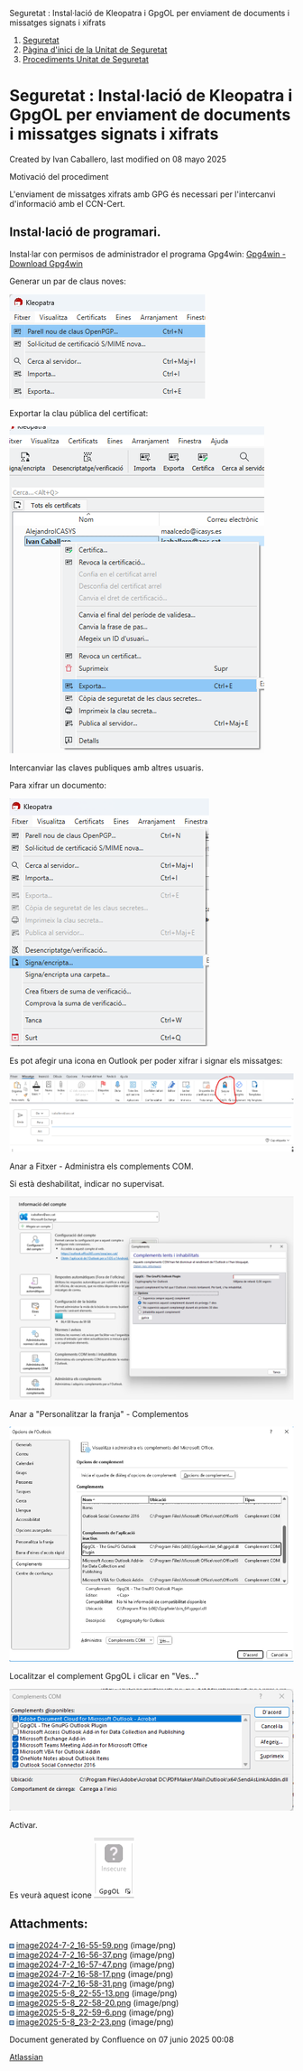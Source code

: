 Seguretat : Instal·lació de Kleopatra i GpgOL per enviament de documents i missatges signats i xifrats  

1.  [Seguretat](index.md)
2.  [Pàgina d'inici de la Unitat de Seguretat](15368362.md)
3.  [Procediments Unitat de Seguretat](Procediments-Unitat-de-Seguretat_81856210.md)

Seguretat : Instal·lació de Kleopatra i GpgOL per enviament de documents i missatges signats i xifrats
======================================================================================================

Created by Ivan Caballero, last modified on 08 mayo 2025

Motivació del procediment

L'enviament de missatges xifrats amb GPG és necessari per l'intercanvi d'informació amb el CCN-Cert.

Instal·lació de programari.
---------------------------

Instal·lar con permisos de administrador el programa Gpg4win: [Gpg4win - Download Gpg4win](https://www.gpg4win.org/download.html)

Generar un par de claus noves:

![](attachments/113311775/113311779.png)

Exportar la clau pública del certificat:

![](attachments/113311775/113311781.png)

Intercanviar las claves publiques amb altres usuaris.

Para xifrar un documento:

![](attachments/113311775/113311782.png)

Es pot afegir una icona en Outlook per poder xifrar i signar els missatges:

![](attachments/113311775/113311777.png)

  

Anar a Fitxer - Administra els complements COM.

Si està deshabilitat, indicar no supervisat.

  

![](attachments/113311775/128647592.png)

  

Anar a "Personalitzar la franja" - Complementos

![](attachments/113311775/128647593.png)

  

Localitzar el complement GpgOL i clicar en "Ves..."

  

![](attachments/113311775/128647594.png)

Activar.

Es veurà aquest icone ![](attachments/113311775/128647595.png)

  

  

  

  

Attachments:
------------

![](images/icons/bullet_blue.gif) [image2024-7-2\_16-55-59.png](attachments/113311775/113311776.png) (image/png)  
![](images/icons/bullet_blue.gif) [image2024-7-2\_16-56-37.png](attachments/113311775/113311777.png) (image/png)  
![](images/icons/bullet_blue.gif) [image2024-7-2\_16-57-47.png](attachments/113311775/113311779.png) (image/png)  
![](images/icons/bullet_blue.gif) [image2024-7-2\_16-58-17.png](attachments/113311775/113311781.png) (image/png)  
![](images/icons/bullet_blue.gif) [image2024-7-2\_16-58-31.png](attachments/113311775/113311782.png) (image/png)  
![](images/icons/bullet_blue.gif) [image2025-5-8\_22-55-13.png](attachments/113311775/128647592.png) (image/png)  
![](images/icons/bullet_blue.gif) [image2025-5-8\_22-58-20.png](attachments/113311775/128647593.png) (image/png)  
![](images/icons/bullet_blue.gif) [image2025-5-8\_22-59-6.png](attachments/113311775/128647594.png) (image/png)  
![](images/icons/bullet_blue.gif) [image2025-5-8\_23-2-23.png](attachments/113311775/128647595.png) (image/png)  

Document generated by Confluence on 07 junio 2025 00:08

[Atlassian](http://www.atlassian.com/)